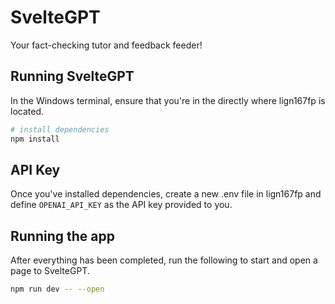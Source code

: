 # SvelteGPT

Your fact-checking tutor and feedback feeder!

## Running SvelteGPT

In the Windows terminal, ensure that you're in the directly where lign167fp is located. 

```bash
# install dependencies 
npm install
```

## API Key

Once you've installed dependencies, create a new .env file in lign167fp and define `OPENAI_API_KEY` as the API key provided to you.

## Running the app

After everything has been completed, run the following to start and open a page to SvelteGPT.
```bash
npm run dev -- --open
```

